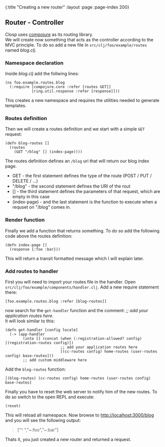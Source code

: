 {:title "Creating a new router"
 :layout :page
 :page-index 200}

## Router - Controller

Closp uses [compojure](https://github.com/weavejester/compojure) as its routing library.  
We will create now something that acts as the controller according to the MVC principle. To do so add a new file in 
`src/clj/foo/example/routes` named _blog.clj_.

### Namespace declaration
Inside _blog.clj_ add the follwing lines:

```
(ns foo.example.routes.blog
  (:require [compojure.core :refer [routes GET]]
            [ring.util.response :refer [response]]))
```

This creates a new namespace and requires the utilities needed to generate templates.  

### Routes definition
Then we will create a routes definition and we start with a simple `GET` request:

```
(defn blog-routes []
  (routes
    (GET "/blog" [] (index-page))))
```

The routes definition defines an `/blog` uri that will return our blog index page.  
- GET - the first statement defines the type of the route (POST / PUT / DELETE / ...)
- "/blog" - the second statement defines the URI of the rout
- [] - the third statement defines the parameters of that request, which are empty in this case
- (index-page) - and the last statement is the function to execute when a requset on "/blog" comes in.

### Render function

Finally we add a function that returns something. To do so add the following code above the routes definition:

```
(defn index-page []
  (response {:foo :bar}))
```

This will return a transit formatted message which I will explain later.

### Add routes to handler

First you will need to import your routes file in the handler. Open `src/clj/foo/example/components/handler.clj`. Add a new require statement there: 

```
[foo.example.routes.blog :refer [blog-routes]]
```

now search for the `get-handler` function and the comment: _;; add your application routes here_.  
It will look similar to this:

```
(defn get-handler [config locale]
  (-> (app-handler
        (into [] (concat (when (:registration-allowed? config) [(registration-routes config)])
                         ;; add your application routes here
                         [(cc-routes config) home-routes (user-routes config) base-routes]))
        ;; add custom middleware here

```

Add the `blog-routes` function:

```
[(blog-routes) (cc-routes config) home-routes (user-routes config) base-routes]
```

Finally you have to reset the web server to notify him of the new routes. To do so switch to the open REPL and execute:

```
(reset)
```

This will reload all namespace. Now browse to <http://localhost:3000/blog> and you will see the following output: 
> ["^ ","~:foo","~:bar"]

Thats it, you just created a new router and returned a request.